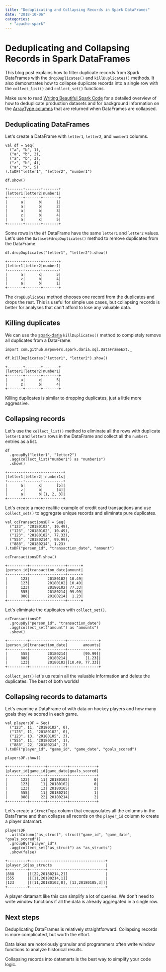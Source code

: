 ```yaml
---
title: "Deduplicating and Collapsing Records in Spark DataFrames"
date: "2018-10-06"
categories: 
  - "apache-spark"
---
```


# Deduplicating and Collapsing Records in Spark DataFrames

This blog post explains how to filter duplicate records from Spark DataFrames with the `dropDuplicates()` and `killDuplicates()` methods. It also demonstrates how to collapse duplicate records into a single row with the `collect_list()` and `collect_set()` functions.

Make sure to read [Writing Beautiful Spark Code](https://leanpub.com/beautiful-spark/) for a detailed overview of how to deduplicate production datasets and for background information on the [ArrayType columns](https://mungingdata.com/apache-spark/arraytype-columns/) that are returned when DataFrames are collapsed.

## Deduplicating DataFrames

Let's create a DataFrame with `letter1`, `letter2`, and `number1` columns.

```
val df = Seq(
  ("a", "b", 1),
  ("a", "b", 2),
  ("a", "b", 3),
  ("z", "b", 4),
  ("a", "x", 5)
).toDF("letter1", "letter2", "number1")

df.show()
```

```
+-------+-------+-------+
|letter1|letter2|number1|
+-------+-------+-------+
|      a|      b|      1|
|      a|      b|      2|
|      a|      b|      3|
|      z|      b|      4|
|      a|      x|      5|
+-------+-------+-------+
```

Some rows in the `df` DataFrame have the same `letter1` and `letter2` values. Let's use the `Dataset#dropDuplicates()` method to remove duplicates from the DataFrame.

```
df.dropDuplicates("letter1", "letter2").show()
```

```
+-------+-------+-------+
|letter1|letter2|number1|
+-------+-------+-------+
|      a|      x|      5|
|      z|      b|      4|
|      a|      b|      1|
+-------+-------+-------+
```

The `dropDuplicates` method chooses one record from the duplicates and drops the rest. This is useful for simple use cases, but collapsing records is better for analyses that can't afford to lose any valuable data.

## Killing duplicates

We can use the [spark-daria](https://github.com/MrPowers/spark-daria/) `killDuplicates()` method to completely remove all duplicates from a DataFrame.

```
import com.github.mrpowers.spark.daria.sql.DataFrameExt._

df.killDuplicates("letter1", "letter2").show()
```

```
+-------+-------+-------+
|letter1|letter2|number1|
+-------+-------+-------+
|      a|      x|      5|
|      z|      b|      4|
+-------+-------+-------+
```

Killing duplicates is similar to dropping duplicates, just a little more aggressive.

## Collapsing records

Let's use the `collect_list()` method to eliminate all the rows with duplicate `letter1` and `letter2` rows in the DataFrame and collect all the `number1` entries as a list.

```
df
  .groupBy("letter1", "letter2")
  .agg(collect_list("number1") as "number1s")
  .show()
```

```
+-------+-------+---------+
|letter1|letter2| number1s|
+-------+-------+---------+
|      a|      x|      [5]|
|      z|      b|      [4]|
|      a|      b|[1, 2, 3]|
+-------+-------+---------+
```

Let's create a more realitic example of credit card transactions and use `collect_set()` to aggregate unique records and eliminate pure duplicates.

```
val ccTransactionsDF = Seq(
  ("123", "20180102", 10.49),
  ("123", "20180102", 10.49),
  ("123", "20180102", 77.33),
  ("555", "20180214", 99.99),
  ("888", "20180214", 1.23)
).toDF("person_id", "transaction_date", "amount")

ccTransactionsDF.show()
```

```
+---------+----------------+------+
|person_id|transaction_date|amount|
+---------+----------------+------+
|      123|        20180102| 10.49|
|      123|        20180102| 10.49|
|      123|        20180102| 77.33|
|      555|        20180214| 99.99|
|      888|        20180214|  1.23|
+---------+----------------+------+
```

Let's eliminate the duplicates with `collect_set()`.

```
ccTransactionsDF
  .groupBy("person_id", "transaction_date")
  .agg(collect_set("amount") as "amounts")
  .show()
```

```
+---------+----------------+--------------+
|person_id|transaction_date|       amounts|
+---------+----------------+--------------+
|      555|        20180214|       [99.99]|
|      888|        20180214|        [1.23]|
|      123|        20180102|[10.49, 77.33]|
+---------+----------------+--------------+
```

`collect_set()` let's us retain all the valuable information and delete the duplicates. The best of both worlds!

## Collapsing records to datamarts

Let's examine a DataFrame of with data on hockey players and how many goals they've scored in each game.

```
val playersDF = Seq(
  ("123", 11, "20180102", 0),
  ("123", 11, "20180102", 0),
  ("123", 13, "20180105", 3),
  ("555", 11, "20180214", 1),
  ("888", 22, "20180214", 2)
).toDF("player_id", "game_id", "game_date", "goals_scored")

playersDF.show()
```

```
+---------+-------+---------+------------+
|player_id|game_id|game_date|goals_scored|
+---------+-------+---------+------------+
|      123|     11| 20180102|           0|
|      123|     11| 20180102|           0|
|      123|     13| 20180105|           3|
|      555|     11| 20180214|           1|
|      888|     22| 20180214|           2|
+---------+-------+---------+------------+
```

Let's create a `StructType` column that encapsulates all the columns in the DataFrame and then collapse all records on the `player_id` column to create a player datamart.

```
playersDF
  .withColumn("as_struct", struct("game_id", "game_date", "goals_scored"))
  .groupBy("player_id")
  .agg(collect_set("as_struct") as "as_structs")
  .show(false)
```

```
+---------+----------------------------------+
|player_id|as_structs                        |
+---------+----------------------------------+
|888      |[[22,20180214,2]]                 |
|555      |[[11,20180214,1]]                 |
|123      |[[11,20180102,0], [13,20180105,3]]|
+---------+----------------------------------+
```

A player datamart like this can simplify a lot of queries. We don't need to write window functions if all the data is already aggregated in a single row.

## Next steps

Deduplicating DataFrames is relatively straightforward. Collapsing records is more complicated, but worth the effort.

Data lakes are notoriously granular and programmers often write window functions to analyze historical results.

Collapsing records into datamarts is the best way to simplify your code logic.
